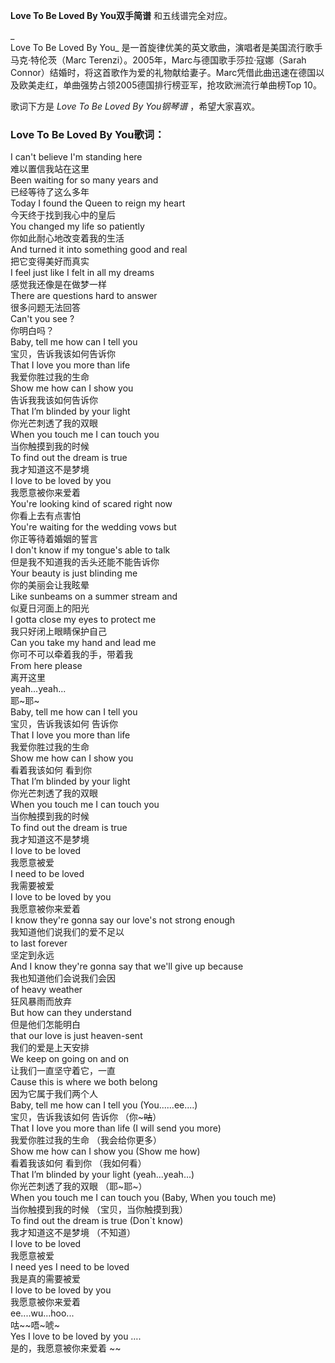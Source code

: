 

**Love To Be Loved By You双手简谱** 和五线谱完全对应。

_  
Love To Be Loved By You_ 是一首旋律优美的英文歌曲，演唱者是美国流行歌手马克·特伦茨（Marc
Terenzi）。2005年，Marc与德国歌手莎拉·寇娜（Sarah
Connor）结婚时，将这首歌作为爱的礼物献给妻子。Marc凭借此曲迅速在德国以及欧美走红，单曲强势占领2005德国排行榜亚军，抢攻欧洲流行单曲榜Top
10。

  
歌词下方是 _Love To Be Loved By You钢琴谱_ ，希望大家喜欢。

### Love To Be Loved By You歌词：

I can't believe I'm standing here  
难以置信我站在这里  
Been waiting for so many years and  
已经等待了这么多年  
Today I found the Queen to reign my heart  
今天终于找到我心中的皇后  
You changed my life so patiently  
你如此耐心地改变着我的生活  
And turned it into something good and real  
把它变得美好而真实  
I feel just like I felt in all my dreams  
感觉我还像是在做梦一样  
There are questions hard to answer  
很多问题无法回答  
Can't you see ?  
你明白吗？  
Baby, tell me how can I tell you  
宝贝，告诉我该如何告诉你  
That I love you more than life  
我爱你胜过我的生命  
Show me how can I show you  
告诉我我该如何告诉你  
That I’m blinded by your light  
你光芒刺透了我的双眼  
When you touch me I can touch you  
当你触摸到我的时候  
To find out the dream is true  
我才知道这不是梦境  
I love to be loved by you  
我愿意被你来爱着  
You're looking kind of scared right now  
你看上去有点害怕  
You're waiting for the wedding vows but  
你正等待着婚姻的誓言  
I don't know if my tongue's able to talk  
但是我不知道我的舌头还能不能告诉你  
Your beauty is just blinding me  
你的美丽会让我眩晕  
Like sunbeams on a summer stream and  
似夏日河面上的阳光  
I gotta close my eyes to protect me  
我只好闭上眼睛保护自己  
Can you take my hand and lead me  
你可不可以牵着我的手，带着我  
From here please  
离开这里  
yeah...yeah...  
耶~耶~  
Baby, tell me how can I tell you  
宝贝，告诉我该如何 告诉你  
That I love you more than life  
我爱你胜过我的生命  
Show me how can I show you  
看着我该如何 看到你  
That I’m blinded by your light  
你光芒刺透了我的双眼  
When you touch me I can touch you  
当你触摸到我的时候  
To find out the dream is true  
我才知道这不是梦境  
I love to be loved  
我愿意被爱  
I need to be loved  
我需要被爱  
I love to be loved by you  
我愿意被你来爱着  
I know they're gonna say our love's not strong enough  
我知道他们说我们的爱不足以  
to last forever  
坚定到永远  
And I know they're gonna say that we'll give up because  
我也知道他们会说我们会因  
of heavy weather  
狂风暴雨而放弃  
But how can they understand  
但是他们怎能明白  
that our love is just heaven-sent  
我们的爱是上天安排  
We keep on going on and on  
让我们一直坚守着它，一直  
Cause this is where we both belong  
因为它属于我们两个人  
Baby, tell me how can I tell you (You......ee....)  
宝贝，告诉我该如何 告诉你 （你~~~咕~~）  
That I love you more than life (I will send you more)  
我爱你胜过我的生命 （我会给你更多）  
Show me how can I show you (Show me how)  
看着我该如何 看到你 （我如何看）  
That I’m blinded by your light (yeah...yeah...)  
你光芒刺透了我的双眼 （耶~耶~）  
When you touch me I can touch you (Baby, When you touch me)  
当你触摸到我的时候 （宝贝，当你触摸到我）  
To find out the dream is true (Don`t know)  
我才知道这不是梦境 （不知道）  
I love to be loved  
我愿意被爱  
I need yes I need to be loved  
我是真的需要被爱  
I love to be loved by you  
我愿意被你来爱着  
ee....wu...hoo...  
咕~~唔~唬~  
Yes I love to be loved by you ….  
是的，我愿意被你来爱着 ~~

